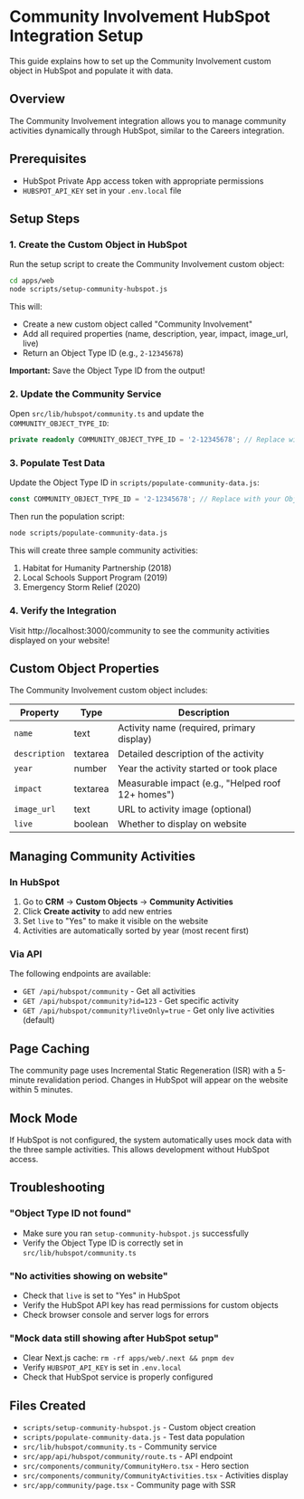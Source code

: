 # Community Involvement HubSpot Integration Setup

This guide explains how to set up the Community Involvement custom object in HubSpot and populate it with data.

## Overview

The Community Involvement integration allows you to manage community activities dynamically through HubSpot, similar to the Careers integration.

## Prerequisites

- HubSpot Private App access token with appropriate permissions
- `HUBSPOT_API_KEY` set in your `.env.local` file

## Setup Steps

### 1. Create the Custom Object in HubSpot

Run the setup script to create the Community Involvement custom object:

```bash
cd apps/web
node scripts/setup-community-hubspot.js
```

This will:
- Create a new custom object called "Community Involvement"
- Add all required properties (name, description, year, impact, image_url, live)
- Return an Object Type ID (e.g., `2-12345678`)

**Important:** Save the Object Type ID from the output!

### 2. Update the Community Service

Open `src/lib/hubspot/community.ts` and update the `COMMUNITY_OBJECT_TYPE_ID`:

```typescript
private readonly COMMUNITY_OBJECT_TYPE_ID = '2-12345678'; // Replace with your Object Type ID
```

### 3. Populate Test Data

Update the Object Type ID in `scripts/populate-community-data.js`:

```javascript
const COMMUNITY_OBJECT_TYPE_ID = '2-12345678'; // Replace with your Object Type ID
```

Then run the population script:

```bash
node scripts/populate-community-data.js
```

This will create three sample community activities:
1. Habitat for Humanity Partnership (2018)
2. Local Schools Support Program (2019)
3. Emergency Storm Relief (2020)

### 4. Verify the Integration

Visit http://localhost:3000/community to see the community activities displayed on your website!

## Custom Object Properties

The Community Involvement custom object includes:

| Property | Type | Description |
|----------|------|-------------|
| `name` | text | Activity name (required, primary display) |
| `description` | textarea | Detailed description of the activity |
| `year` | number | Year the activity started or took place |
| `impact` | textarea | Measurable impact (e.g., "Helped roof 12+ homes") |
| `image_url` | text | URL to activity image (optional) |
| `live` | boolean | Whether to display on website |

## Managing Community Activities

### In HubSpot

1. Go to **CRM** → **Custom Objects** → **Community Activities**
2. Click **Create activity** to add new entries
3. Set `live` to "Yes" to make it visible on the website
4. Activities are automatically sorted by year (most recent first)

### Via API

The following endpoints are available:

- `GET /api/hubspot/community` - Get all activities
- `GET /api/hubspot/community?id=123` - Get specific activity
- `GET /api/hubspot/community?liveOnly=true` - Get only live activities (default)

## Page Caching

The community page uses Incremental Static Regeneration (ISR) with a 5-minute revalidation period. Changes in HubSpot will appear on the website within 5 minutes.

## Mock Mode

If HubSpot is not configured, the system automatically uses mock data with the three sample activities. This allows development without HubSpot access.

## Troubleshooting

### "Object Type ID not found"
- Make sure you ran `setup-community-hubspot.js` successfully
- Verify the Object Type ID is correctly set in `src/lib/hubspot/community.ts`

### "No activities showing on website"
- Check that `live` is set to "Yes" in HubSpot
- Verify the HubSpot API key has read permissions for custom objects
- Check browser console and server logs for errors

### "Mock data still showing after HubSpot setup"
- Clear Next.js cache: `rm -rf apps/web/.next && pnpm dev`
- Verify `HUBSPOT_API_KEY` is set in `.env.local`
- Check that HubSpot service is properly configured

## Files Created

- `scripts/setup-community-hubspot.js` - Custom object creation
- `scripts/populate-community-data.js` - Test data population
- `src/lib/hubspot/community.ts` - Community service
- `src/app/api/hubspot/community/route.ts` - API endpoint
- `src/components/community/CommunityHero.tsx` - Hero section
- `src/components/community/CommunityActivities.tsx` - Activities display
- `src/app/community/page.tsx` - Community page with SSR
